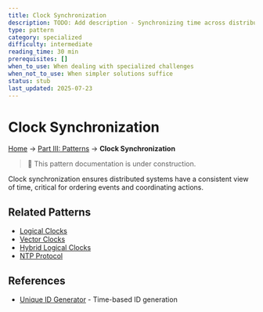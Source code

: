 ```yaml
---
title: Clock Synchronization
description: TODO: Add description - Synchronizing time across distributed systems
type: pattern
category: specialized
difficulty: intermediate
reading_time: 30 min
prerequisites: []
when_to_use: When dealing with specialized challenges
when_not_to_use: When simpler solutions suffice
status: stub
last_updated: 2025-07-23
---
```

# Clock Synchronization


<!-- Navigation -->
[Home](../introduction/index.md) → [Part III: Patterns](index.md) → **Clock Synchronization**

> 🚧 This pattern documentation is under construction.

Clock synchronization ensures distributed systems have a consistent view of time, critical for ordering events and coordinating actions.

## Related Patterns
- [Logical Clocks](logical-clocks.md)
- [Vector Clocks](vector-clocks.md)
- [Hybrid Logical Clocks](hlc.md)
- [NTP Protocol](../quantitative/time-models.md)

## References
- [Unique ID Generator](../case-studies/unique-id-generator.md) - Time-based ID generation